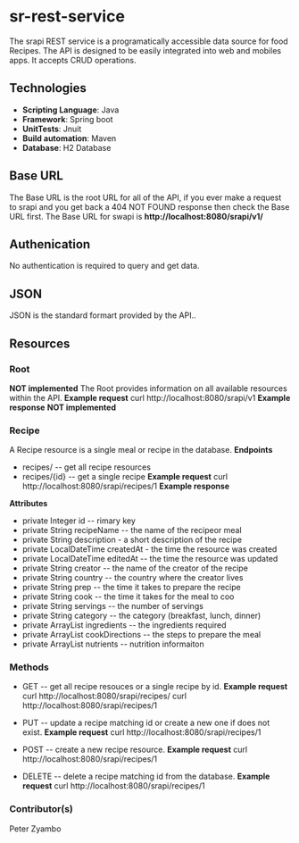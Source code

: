 # sr-rest-service
The srapi REST service is a programatically accessible data source for food Recipes. The API is designed to be easily integrated into web and mobiles apps.
It accepts CRUD operations.

## Technologies
* **Scripting Language**: Java
* **Framework**: Spring boot
* **UnitTests**: Jnuit
* **Build automation**: Maven
* **Database**: H2 Database

## Base URL
The Base URL is the root URL for all of the API, if you ever make a request to srapi and you get back a 404 NOT FOUND response then check the Base URL first.
The Base URL for swapi is **http://localhost:8080/srapi/v1/**

## Authenication
No authentication is required to query and get data.

## JSON
JSON is the standard formart provided by the API..

## Resources
### Root
**NOT implemented**
The Root provides information on all available resources within the API.
**Example request** 
curl http://localhost:8080/srapi/v1
**Example response** 
__NOT implemented__

### Recipe
A Recipe resource is a single meal or recipe in the database.
**Endpoints**
* recipes/ -- get all recipe resources
* recipes/{id} -- get a single recipe
**Example request** 
curl http://localhost:8080/srapi/recipes/1
**Example response** 

**Attributes**
- private Integer id -- rimary key
- private String recipeName -- the name of the recipeor meal
- private String description - a short description of the recipe
- private LocalDateTime createdAt - the time the resource was created
- private LocalDateTime editedAt -- the time the resource was updated
- private String creator -- the name of the creator of the recipe
- private String country -- the country where the creator lives
- private String prep -- the time it takes to prepare the recipe
- private String cook -- the time it takes for the meal to coo
- private String servings -- the number of servings 
- private String category -- the category (breakfast, lunch, dinner)
- private ArrayList<String> ingredients -- the ingredients required
- private ArrayList<String> cookDirections -- the steps to prepare the meal
- private ArrayList<String> nutrients -- nutrition informaiton

### Methods
* GET -- get all recipe resouces or a single recipe by id.
**Example request** 
curl http://localhost:8080/srapi/recipes/
curl http://localhost:8080/srapi/recipes/1

* PUT -- update a recipe matching id or create a new one if does not exist.
**Example request** 
curl http://localhost:8080/srapi/recipes/1

* POST -- create a new recipe resource.
**Example request** 
curl http://localhost:8080/srapi/recipes/1

* DELETE -- delete a recipe matching id from the database.
**Example request** 
curl http://localhost:8080/srapi/recipes/1

### Contributor(s)
Peter Zyambo
